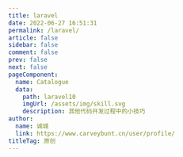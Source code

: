 ```yaml
---
title: laravel
date: 2022-06-27 16:51:31
permalink: /laravel/
article: false
sidebar: false
comment: false
prev: false
next: false
pageComponent: 
  name: Catalogue
  data: 
    path: laravel10
    imgUrl: /assets/img/skill.svg
    description: 其他代码开发过程中的小技巧
author: 
  name: 诚城
  link: https://www.carveybunt.cn/user/profile/
titleTag: 原创
---
```

